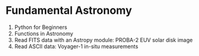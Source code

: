Fundamental Astronomy
=====================

1. Python for Beginners
2. Functions in Astronomy
3. Read FITS data with an Astropy module: PROBA-2 EUV solar disk image
4. Read ASCII data: Voyager-1 in-situ measurements
